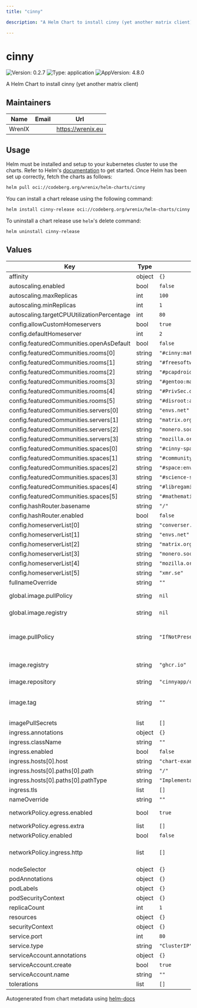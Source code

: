 ```yaml
---
title: "cinny"

description: "A Helm Chart to install cinny (yet another matrix client)"

---
```


# cinny

![Version: 0.2.7](https://img.shields.io/badge/Version-0.2.7-informational?style=flat-square) ![Type: application](https://img.shields.io/badge/Type-application-informational?style=flat-square) ![AppVersion: 4.8.0](https://img.shields.io/badge/AppVersion-4.8.0-informational?style=flat-square)

A Helm Chart to install cinny (yet another matrix client)

## Maintainers

| Name | Email | Url |
| ---- | ------ | --- |
| WrenIX |  | <https://wrenix.eu> |

## Usage

Helm must be installed and setup to your kubernetes cluster to use the charts.
Refer to Helm's [documentation](https://helm.sh/docs) to get started.
Once Helm has been set up correctly, fetch the charts as follows:

```bash
helm pull oci://codeberg.org/wrenix/helm-charts/cinny
```

You can install a chart release using the following command:

```bash
helm install cinny-release oci://codeberg.org/wrenix/helm-charts/cinny --values values.yaml
```

To uninstall a chart release use `helm`'s delete command:

```bash
helm uninstall cinny-release
```

## Values

| Key | Type | Default | Description |
|-----|------|---------|-------------|
| affinity | object | `{}` |  |
| autoscaling.enabled | bool | `false` |  |
| autoscaling.maxReplicas | int | `100` |  |
| autoscaling.minReplicas | int | `1` |  |
| autoscaling.targetCPUUtilizationPercentage | int | `80` |  |
| config.allowCustomHomeservers | bool | `true` |  |
| config.defaultHomeserver | int | `2` |  |
| config.featuredCommunities.openAsDefault | bool | `false` |  |
| config.featuredCommunities.rooms[0] | string | `"#cinny:matrix.org"` |  |
| config.featuredCommunities.rooms[1] | string | `"#freesoftware:matrix.org"` |  |
| config.featuredCommunities.rooms[2] | string | `"#pcapdroid:matrix.org"` |  |
| config.featuredCommunities.rooms[3] | string | `"#gentoo:matrix.org"` |  |
| config.featuredCommunities.rooms[4] | string | `"#PrivSec.dev:arcticfoxes.net"` |  |
| config.featuredCommunities.rooms[5] | string | `"#disroot:aria-net.org"` |  |
| config.featuredCommunities.servers[0] | string | `"envs.net"` |  |
| config.featuredCommunities.servers[1] | string | `"matrix.org"` |  |
| config.featuredCommunities.servers[2] | string | `"monero.social"` |  |
| config.featuredCommunities.servers[3] | string | `"mozilla.org"` |  |
| config.featuredCommunities.spaces[0] | string | `"#cinny-space:matrix.org"` |  |
| config.featuredCommunities.spaces[1] | string | `"#community:matrix.org"` |  |
| config.featuredCommunities.spaces[2] | string | `"#space:envs.net"` |  |
| config.featuredCommunities.spaces[3] | string | `"#science-space:matrix.org"` |  |
| config.featuredCommunities.spaces[4] | string | `"#libregaming-games:tchncs.de"` |  |
| config.featuredCommunities.spaces[5] | string | `"#mathematics-on:matrix.org"` |  |
| config.hashRouter.basename | string | `"/"` |  |
| config.hashRouter.enabled | bool | `false` |  |
| config.homeserverList[0] | string | `"converser.eu"` |  |
| config.homeserverList[1] | string | `"envs.net"` |  |
| config.homeserverList[2] | string | `"matrix.org"` |  |
| config.homeserverList[3] | string | `"monero.social"` |  |
| config.homeserverList[4] | string | `"mozilla.org"` |  |
| config.homeserverList[5] | string | `"xmr.se"` |  |
| fullnameOverride | string | `""` |  |
| global.image.pullPolicy | string | `nil` | if set it will overwrite all pullPolicy |
| global.image.registry | string | `nil` | if set it will overwrite all registry entries |
| image.pullPolicy | string | `"IfNotPresent"` | This sets the pull policy for images. (could be overwritten by global.image.pullPolicy) |
| image.registry | string | `"ghcr.io"` | image registry (could be overwritten by global.image.registry) |
| image.repository | string | `"cinnyapp/cinny"` | image repository |
| image.tag | string | `""` | image tag - Overrides the image tag whose default is the chart appVersion. |
| imagePullSecrets | list | `[]` |  |
| ingress.annotations | object | `{}` |  |
| ingress.className | string | `""` |  |
| ingress.enabled | bool | `false` |  |
| ingress.hosts[0].host | string | `"chart-example.local"` |  |
| ingress.hosts[0].paths[0].path | string | `"/"` |  |
| ingress.hosts[0].paths[0].pathType | string | `"ImplementationSpecific"` |  |
| ingress.tls | list | `[]` |  |
| nameOverride | string | `""` |  |
| networkPolicy.egress.enabled | bool | `true` | activate egress no networkpolicy |
| networkPolicy.egress.extra | list | `[]` | egress rules |
| networkPolicy.enabled | bool | `false` |  |
| networkPolicy.ingress.http | list | `[]` | ingress for http port (e.g. ingress-controller) |
| nodeSelector | object | `{}` |  |
| podAnnotations | object | `{}` |  |
| podLabels | object | `{}` |  |
| podSecurityContext | object | `{}` |  |
| replicaCount | int | `1` | replicas |
| resources | object | `{}` |  |
| securityContext | object | `{}` |  |
| service.port | int | `80` |  |
| service.type | string | `"ClusterIP"` |  |
| serviceAccount.annotations | object | `{}` |  |
| serviceAccount.create | bool | `true` |  |
| serviceAccount.name | string | `""` |  |
| tolerations | list | `[]` |  |

Autogenerated from chart metadata using [helm-docs](https://github.com/norwoodj/helm-docs)

